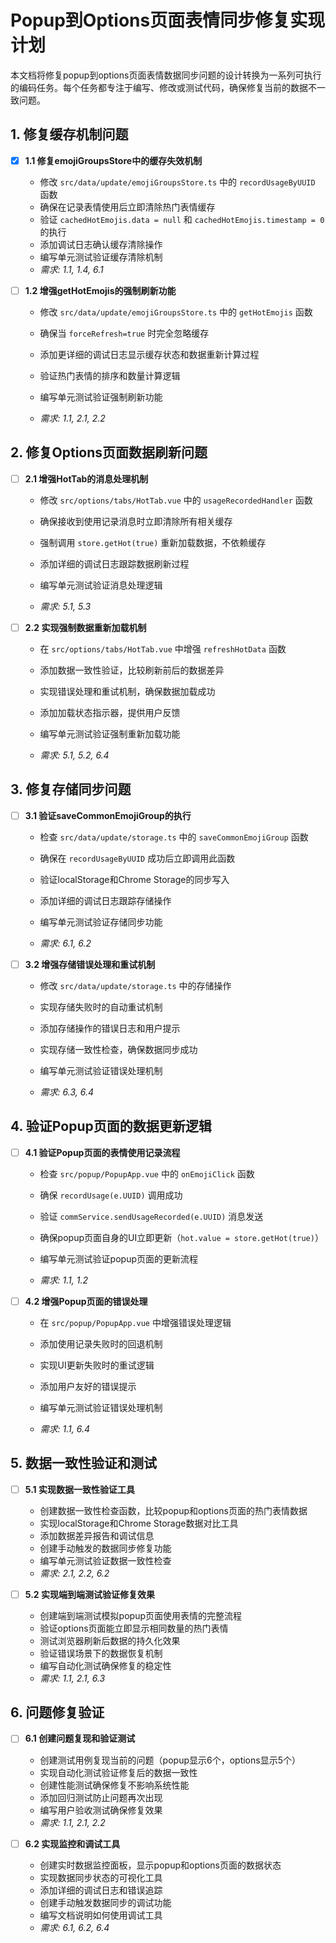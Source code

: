 # Popup到Options页面表情同步修复实现计划

本文档将修复popup到options页面表情数据同步问题的设计转换为一系列可执行的编码任务。每个任务都专注于编写、修改或测试代码，确保修复当前的数据不一致问题。

## 1. 修复缓存机制问题

- [x] **1.1 修复emojiGroupsStore中的缓存失效机制**


  - 修改 `src/data/update/emojiGroupsStore.ts` 中的 `recordUsageByUUID` 函数
  - 确保在记录表情使用后立即清除热门表情缓存
  - 验证 `cachedHotEmojis.data = null` 和 `cachedHotEmojis.timestamp = 0` 的执行
  - 添加调试日志确认缓存清除操作
  - 编写单元测试验证缓存清除机制
  - _需求: 1.1, 1.4, 6.1_






- [ ] **1.2 增强getHotEmojis的强制刷新功能**
  - 修改 `src/data/update/emojiGroupsStore.ts` 中的 `getHotEmojis` 函数
  - 确保当 `forceRefresh=true` 时完全忽略缓存
  - 添加更详细的调试日志显示缓存状态和数据重新计算过程
  - 验证热门表情的排序和数量计算逻辑
  - 编写单元测试验证强制刷新功能

  - _需求: 1.1, 2.1, 2.2_








## 2. 修复Options页面数据刷新问题



- [ ] **2.1 增强HotTab的消息处理机制**
  - 修改 `src/options/tabs/HotTab.vue` 中的 `usageRecordedHandler` 函数
  - 确保接收到使用记录消息时立即清除所有相关缓存


  - 强制调用 `store.getHot(true)` 重新加载数据，不依赖缓存
  - 添加详细的调试日志跟踪数据刷新过程
  - 编写单元测试验证消息处理逻辑
  - _需求: 5.1, 5.3_


- [ ] **2.2 实现强制数据重新加载机制**
  - 在 `src/options/tabs/HotTab.vue` 中增强 `refreshHotData` 函数
  - 添加数据一致性验证，比较刷新前后的数据差异


  - 实现错误处理和重试机制，确保数据加载成功
  - 添加加载状态指示器，提供用户反馈

  - 编写单元测试验证强制重新加载功能
  - _需求: 5.1, 5.2, 6.4_










## 3. 修复存储同步问题







- [ ] **3.1 验证saveCommonEmojiGroup的执行**
  - 检查 `src/data/update/storage.ts` 中的 `saveCommonEmojiGroup` 函数
  - 确保在 `recordUsageByUUID` 成功后立即调用此函数
  - 验证localStorage和Chrome Storage的同步写入

  - 添加详细的调试日志跟踪存储操作
  - 编写单元测试验证存储同步功能



  - _需求: 6.1, 6.2_

- [ ] **3.2 增强存储错误处理和重试机制**




  - 修改 `src/data/update/storage.ts` 中的存储操作


  - 实现存储失败时的自动重试机制
  - 添加存储操作的错误日志和用户提示
  - 实现存储一致性检查，确保数据同步成功
  - 编写单元测试验证错误处理机制



  - _需求: 6.3, 6.4_

## 4. 验证Popup页面的数据更新逻辑



- [ ] **4.1 验证Popup页面的表情使用记录流程**
  - 检查 `src/popup/PopupApp.vue` 中的 `onEmojiClick` 函数
  - 确保 `recordUsage(e.UUID)` 调用成功

  - 验证 `commService.sendUsageRecorded(e.UUID)` 消息发送
  - 确保popup页面自身的UI立即更新（`hot.value = store.getHot(true)`）
  - 编写单元测试验证popup页面的更新流程
  - _需求: 1.1, 1.2_

- [ ] **4.2 增强Popup页面的错误处理**
  - 在 `src/popup/PopupApp.vue` 中增强错误处理逻辑



  - 添加使用记录失败时的回退机制
  - 实现UI更新失败时的重试逻辑
  - 添加用户友好的错误提示
  - 编写单元测试验证错误处理机制
  - _需求: 1.1, 6.4_

## 5. 数据一致性验证和测试

- [ ] **5.1 实现数据一致性验证工具**
  - 创建数据一致性检查函数，比较popup和options页面的热门表情数据
  - 实现localStorage和Chrome Storage数据对比工具
  - 添加数据差异报告和调试信息
  - 创建手动触发的数据同步修复功能
  - 编写单元测试验证数据一致性检查
  - _需求: 2.1, 2.2, 6.2_

- [ ] **5.2 实现端到端测试验证修复效果**
  - 创建端到端测试模拟popup页面使用表情的完整流程
  - 验证options页面能立即显示相同数量的热门表情
  - 测试浏览器刷新后数据的持久化效果
  - 验证错误场景下的数据恢复机制
  - 编写自动化测试确保修复的稳定性
  - _需求: 1.1, 2.1, 6.3_

## 6. 问题修复验证

- [ ] **6.1 创建问题复现和验证测试**
  - 创建测试用例复现当前的问题（popup显示6个，options显示5个）
  - 实现自动化测试验证修复后的数据一致性
  - 创建性能测试确保修复不影响系统性能
  - 添加回归测试防止问题再次出现
  - 编写用户验收测试确保修复效果
  - _需求: 1.1, 2.1, 2.2_

- [ ] **6.2 实现监控和调试工具**
  - 创建实时数据监控面板，显示popup和options页面的数据状态
  - 实现数据同步状态的可视化工具
  - 添加详细的调试日志和错误追踪
  - 创建手动触发数据同步的调试功能
  - 编写文档说明如何使用调试工具
  - _需求: 6.1, 6.2, 6.4_
